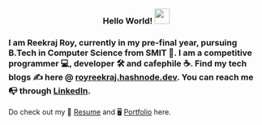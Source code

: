 <!--### Hi there 👋-->
<h3 align="center"> Hello World! <img src="https://raw.githubusercontent.com/MartinHeinz/MartinHeinz/master/wave.gif" width="30px"></h3>

### I am Reekraj Roy, currently in my pre-final year, pursuing B.Tech in Computer Science from SMIT 🏫️. I am a competitive programmer 💻️, developer 🛠️ and cafephile ☕. Find my tech blogs ✍️ here @ [royreekraj.hashnode.dev](https://royreekraj.hashnode.dev/). You can reach me 📭 through [LinkedIn](https://www.linkedin.com/in/royreekraj/).

Do check out my 📑️ [Resume](https://drive.google.com/file/d/11Tv9sw0YU_I2fPQiW1Ta9I8NG5NZdkGV/view?usp=sharing) and 🖥️ [Portfolio](https://royreekraj.netlify.app/) here.
